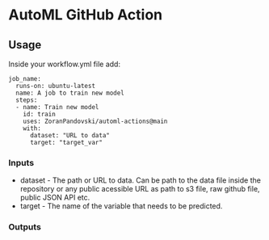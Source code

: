 # AutoML GitHub Action


## Usage

Inside your workflow.yml file add:

```
job_name:
  runs-on: ubuntu-latest
  name: A job to train new model
  steps:
  - name: Train new model
    id: train
    uses: ZoranPandovski/automl-actions@main
    with:
      dataset: "URL to data"
      target: "target_var"
```

### Inputs

* dataset - The path or URL to data. Can be path to the data file inside the repository or any public acessible URL as path to s3 file, raw github file, public JSON API etc.
* target - The name of the variable that needs to be predicted.

### Outputs


